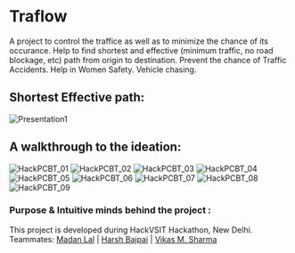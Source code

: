 # Traflow
A project to control the traffice as well as to minimize the chance of its occurance.
Help to find shortest and effective (minimum traffic, no road blockage, etc) path from origin to destination.
Prevent the chance of Traffic Accidents.
Help in Women Safety.
Vehicle chasing.

## Shortest Effective path:
![Presentation1](https://user-images.githubusercontent.com/32240906/94035664-fe597a80-fde0-11ea-9342-9ea443bcfeed.gif)

## A walkthrough to the ideation:
![HackPCBT_01](https://user-images.githubusercontent.com/32240906/94035547-d79b4400-fde0-11ea-9dd1-a0dcb4252aca.jpg)
![HackPCBT_02](https://user-images.githubusercontent.com/32240906/94035613-ef72c800-fde0-11ea-98ad-6a1693b96f58.jpg)
![HackPCBT_03](https://user-images.githubusercontent.com/32240906/94035623-f1d52200-fde0-11ea-82e2-2fe6a5426d0e.jpg)
![HackPCBT_04](https://user-images.githubusercontent.com/32240906/94035628-f3064f00-fde0-11ea-9080-361abce6362a.jpg)
![HackPCBT_05](https://user-images.githubusercontent.com/32240906/94035634-f4377c00-fde0-11ea-9e2e-e3684ac99659.jpg)
![HackPCBT_06](https://user-images.githubusercontent.com/32240906/94035643-f6013f80-fde0-11ea-9aa4-a5f3465ef468.jpg)
![HackPCBT_07](https://user-images.githubusercontent.com/32240906/94035645-f699d600-fde0-11ea-8d5c-747634b20f55.jpg)
![HackPCBT_08](https://user-images.githubusercontent.com/32240906/94035649-f8639980-fde0-11ea-918b-30922eba674c.jpg)
![HackPCBT_09](https://user-images.githubusercontent.com/32240906/94035652-f994c680-fde0-11ea-9583-57612dedafe4.jpg)

### Purpose & Intuitive minds behind the project :
This project is developed during HackVSIT Hackathon, New Delhi. <br>
Teammates: [Madan Lal](github.com/NorinMp143) | [Harsh Bajpai](https://github.com/bajpai244/) | [Vikas M. Sharma](https://github.com/VikasSharma1729)
